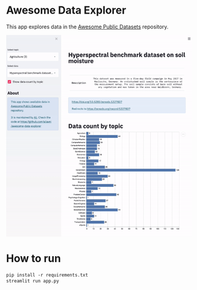 # Awesome Data Explorer

This app explores data in the [Awesome Public Datasets](https://github.com/awesomedata/awesome-public-datasets) repository.

![Awesome Data Explorer](animation.gif "Awesome Data Explorer")

# How to run

```
pip install -r requirements.txt
streamlit run app.py
```
